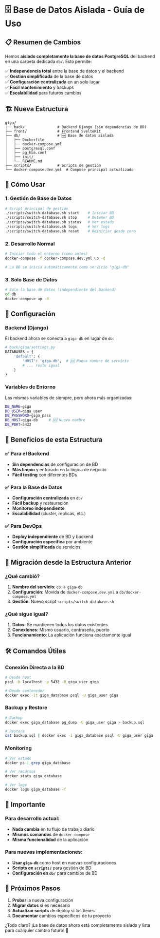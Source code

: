 # 🗄️ Base de Datos Aislada - Guía de Uso

## 📋 Resumen de Cambios

Hemos **aislado completamente la base de datos PostgreSQL** del backend en una carpeta dedicada `db/`. Esto permite:

✅ **Independencia total** entre la base de datos y el backend  
✅ **Gestión simplificada** de la base de datos  
✅ **Configuración centralizada** en un solo lugar  
✅ **Fácil mantenimiento** y backups  
✅ **Escalabilidad** para futuros cambios  

## 🏗️ Nueva Estructura

```
giga/
├── back/               # Backend Django (sin dependencias de BD)
├── front/              # Frontend SvelteKit  
├── db/                 # 🆕 Base de datos aislada
│   ├── Dockerfile
│   ├── docker-compose.yml
│   ├── postgresql.conf
│   ├── pg_hba.conf
│   ├── init/
│   └── README.md
├── scripts/            # Scripts de gestión
└── docker-compose.dev.yml  # Compose principal actualizado
```

## 🚀 Cómo Usar

### 1. Gestión de Base de Datos

```bash
# Script principal de gestión
./scripts/switch-database.sh start    # Iniciar BD
./scripts/switch-database.sh stop     # Detener BD  
./scripts/switch-database.sh status   # Ver estado
./scripts/switch-database.sh logs     # Ver logs
./scripts/switch-database.sh reset    # Reiniciar desde cero
```

### 2. Desarrollo Normal

```bash
# Iniciar todo el entorno (como antes)
docker-compose -f docker-compose.dev.yml up -d

# La BD se inicia automáticamente como servicio "giga-db"
```

### 3. Solo Base de Datos

```bash
# Solo la base de datos (independiente del backend)
cd db
docker-compose up -d
```

## 🔧 Configuración

### Backend (Django)
El backend ahora se conecta a `giga-db` en lugar de `db`:

```python
# back/giga/settings.py
DATABASES = {
    'default': {
        'HOST': 'giga-db',  # 🆕 Nuevo nombre de servicio
        # ... resto igual
    }
}
```

### Variables de Entorno
Las mismas variables de siempre, pero ahora más organizadas:

```bash
DB_NAME=giga
DB_USER=giga_user  
DB_PASSWORD=giga_pass
DB_HOST=giga-db     # 🆕 Nuevo nombre
DB_PORT=5432
```

## 🎯 Beneficios de esta Estructura

### ✅ Para el Backend
- **Sin dependencias** de configuración de BD
- **Más limpio** y enfocado en la lógica de negocio
- **Fácil testing** con diferentes BDs

### ✅ Para la Base de Datos  
- **Configuración centralizada** en `db/`
- **Fácil backup** y restauración
- **Monitoreo independiente**
- **Escalabilidad** (cluster, replicas, etc.)

### ✅ Para DevOps
- **Deploy independiente** de BD y backend
- **Configuración específica** por ambiente
- **Gestión simplificada** de servicios

## 🔄 Migración desde la Estructura Anterior

### ¿Qué cambió?
1. **Nombre del servicio**: `db` → `giga-db`
2. **Configuración**: Movida de `docker-compose.dev.yml` a `db/docker-compose.yml`
3. **Gestión**: Nuevo script `scripts/switch-database.sh`

### ¿Qué sigue igual?
1. **Datos**: Se mantienen todos los datos existentes
2. **Conexiones**: Mismo usuario, contraseña, puerto
3. **Funcionamiento**: La aplicación funciona exactamente igual

## 🛠️ Comandos Útiles

### Conexión Directa a la BD
```bash
# Desde host
psql -h localhost -p 5432 -U giga_user giga

# Desde contenedor  
docker exec -it giga_database psql -U giga_user giga
```

### Backup y Restore
```bash
# Backup
docker exec giga_database pg_dump -U giga_user giga > backup.sql

# Restore
cat backup.sql | docker exec -i giga_database psql -U giga_user giga
```

### Monitoring
```bash
# Ver estado
docker ps | grep giga_database

# Ver recursos
docker stats giga_database

# Ver logs
docker logs giga_database -f
```

## 🚨 Importante

### Para desarrollo actual:
- **Nada cambia** en tu flujo de trabajo diario
- **Mismos comandos** de `docker-compose`
- **Misma funcionalidad** de la aplicación

### Para nuevas implementaciones:
- **Usar `giga-db`** como host en nuevas configuraciones
- **Scripts en `scripts/`** para gestión de BD
- **Configuración en `db/`** para cambios de BD

## 📝 Próximos Pasos

1. **Probar** la nueva configuración
2. **Migrar datos** si es necesario  
3. **Actualizar scripts** de deploy si los tienes
4. **Documentar** cambios específicos de tu proyecto

¿Todo claro? ¡La base de datos ahora está completamente aislada y lista para cualquier cambio futuro! 🎉